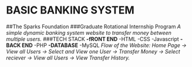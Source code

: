 # BASIC BANKING SYSTEM
##The Sparks Foundation
###Graduate Rotational Internship Program
*A simple dynamic banking system website to transfer money between multiple users.*
###TECH STACK
**-fRONT END**
 -HTML
 -CSS
 -Javascript
**-BACK END**
 -PHP
**-DATABASE**
 -MySQL
*Flow of the Website: Home Page -> View all Users -> Select and View one User -> Transfer Money -> Select reciever -> View all Users -> View Transfer History.*
